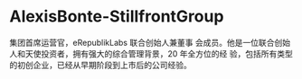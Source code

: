 # AlexisBonte-StillfrontGroup

集团首席运营官，eRepublikLabs 联合创始人兼董事 会成员。他是一位联合创始人和天使投资者，拥有强大的综合管理背景，20 年全方位的经 验，包括所有类型的初创企业，已经从早期阶段到上市后的公司经验。
